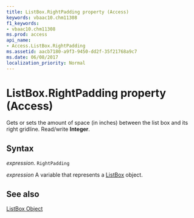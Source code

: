 ```yaml
---
title: ListBox.RightPadding property (Access)
keywords: vbaac10.chm11308
f1_keywords:
- vbaac10.chm11308
ms.prod: access
api_name:
- Access.ListBox.RightPadding
ms.assetid: aacb7180-a9f3-9450-dd2f-35f21768a9c7
ms.date: 06/08/2017
localization_priority: Normal
---
```



# ListBox.RightPadding property (Access)

Gets or sets the amount of space (in inches) between the list box and its right gridline. Read/write  **Integer**.


## Syntax

_expression_. `RightPadding`

_expression_ A variable that represents a [ListBox](Access.ListBox.md) object.


## See also


[ListBox Object](Access.ListBox.md)

